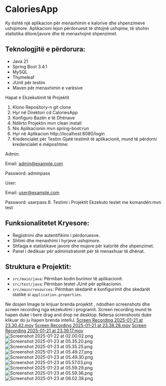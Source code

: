 # CaloriesApp

Ky është një aplikacion për menaxhimin e kalorive dhe shpenzimeve ushqimore.
Aplikacioni lejon përdoruesit të shtojnë ushqime, të shohin statistika ditore/javore dhe të menaxhojnë shpenzimet.

## Teknologjitë e përdorura:
- Java 21
- Spring Boot 3.4.1
- MySQL
- Thymeleaf
- JUnit për testim
- Maven për menaxhimin e varësive

Hapat e Ekzekutimit të Projektit
1. Klono Repository-n
git clone <repository-link>
2. Hyr në Direktori
   cd CaloriesApp
3. Konfiguro Bazën e të Dhënave
4. Ndërto Projektin
   mvn clean install
5. Nis Aplikacionin
   mvn spring-boot:run
6. Hyr në Aplikacion
   http://localhost:8080/login
7. Kredencialet për Testim
   Gjatë testimit të aplikacionit, mund të përdorni kredencialet e mëposhtme:

Admin:

Email: admin@example.com

Password: adminpass

User:

Email: user@example.com

Password: userpass
8. Testimi i Projektit
   Ekzekuto testet me komandën:mvn test

## Funksionalitetet Kryesore:
- Regjistrimi dhe autentifikimi i përdoruesve.
- Shtimi dhe menaxhimi i hyrjeve ushqimore.
- Shfaqja e statistikave javore dhe mujore për kaloritë dhe shpenzimet.
- Panel i dedikuar për administratorët për të menaxhuar të dhënat.

## Struktura e Projektit:
- `src/main/java`: Përmban kodin burimor të aplikacionit.
- `src/test/java`: Përmban testet JUnit për aplikacionin.
- `src/main/resources`: Përmban skedarët e konfigurimit dhe skedarët statikë si `application.properties`.

Ne dosjen Image te krijuar brenda projektit , ndodhen screenshots dhe screen recording nga ekzekutimi i programit.
Screen recording mund te hapen duke i bere drag and drop ne desktop.
Ndersa screnshoots duke klikuar do ju hapen brenda intelliJ.
[Screen Recording 2025-01-21 at 23.30.42.mov](images/Screen%20Recording%202025-01-21%20at%2023.30.42.mov)
[Screen Recording 2025-01-21 at 23.38.28.mov](images/Screen%20Recording%202025-01-21%20at%2023.38.28.mov)
[Screen Recording 2025-01-21 at 23.39.17.mov](images/Screen%20Recording%202025-01-21%20at%2023.39.17.mov)
![Screenshot 2025-01-22 at 02.00.02.png](images/Screenshot%202025-01-22%20at%2002.00.02.png)
![Screenshot 2025-01-23 at 05.35.20.png](images/Screenshot%202025-01-23%20at%2005.35.20.png)
![Screenshot 2025-01-23 at 05.35.25.png](images/Screenshot%202025-01-23%20at%2005.35.25.png)
![Screenshot 2025-01-23 at 05.49.27.png](images/Screenshot%202025-01-23%20at%2005.49.27.png)
![Screenshot 2025-01-23 at 05.49.30.png](images/Screenshot%202025-01-23%20at%2005.49.30.png)
![Screenshot 2025-01-23 at 05.57.03.png](images/Screenshot%202025-01-23%20at%2005.57.03.png)
![Screenshot 2025-01-23 at 05.59.29.png](images/Screenshot%202025-01-23%20at%2005.59.29.png)
![Screenshot 2025-01-23 at 05.59.36.png](images/Screenshot%202025-01-23%20at%2005.59.36.png)
![Screenshot 2025-01-23 at 06.02.38.png](images/Screenshot%202025-01-23%20at%2006.02.38.png)